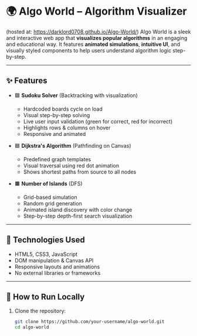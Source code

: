# 🌍 Algo World – Algorithm Visualizer
(hosted at: https://darklord0708.github.io/Algo-World/)
Algo World is a sleek and interactive web app that **visualizes popular algorithms** in an engaging and educational way. It features **animated simulations**, **intuitive UI**, and visually styled components to help users understand algorithm logic step-by-step.

---

## ✨ Features

- 🟩 **Sudoku Solver** (Backtracking with visualization)
  - Hardcoded boards cycle on load
  - Visual step-by-step solving
  - Live user input validation (green for correct, red for incorrect)
  - Highlights rows & columns on hover
  - Responsive and animated

- 🟦 **Dijkstra's Algorithm** (Pathfinding on Canvas)
  - Predefined graph templates
  - Visual traversal using red dot animation
  - Shows shortest paths from source to all nodes

- 🟫 **Number of Islands** (DFS)
  - Grid-based simulation
  - Random grid generation
  - Animated island discovery with color change
  - Step-by-step depth-first search visualization

---

## 🔧 Technologies Used

- HTML5, CSS3, JavaScript
- DOM manipulation & Canvas API
- Responsive layouts and animations
- No external libraries or frameworks

---

## 🚀 How to Run Locally

1. Clone the repository:
   ```bash
   git clone https://github.com/your-username/algo-world.git
   cd algo-world
